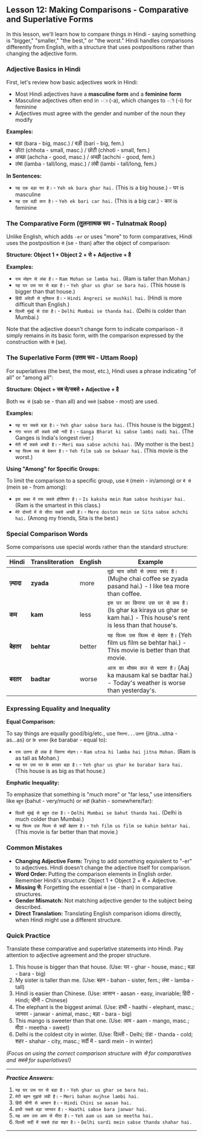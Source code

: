 ## Lesson 12: Making Comparisons - Comparative and Superlative Forms

In this lesson, we'll learn how to compare things in Hindi - saying something is "bigger," "smaller," "the best," or "the worst." Hindi handles comparisons differently from English, with a structure that uses postpositions rather than changing the adjective form.

### Adjective Basics in Hindi

First, let's review how basic adjectives work in Hindi:

* Most Hindi adjectives have a **masculine form** and a **feminine form**
* Masculine adjectives often end in `-ा` (-a), which changes to `-ी` (-i) for feminine
* Adjectives must agree with the gender and number of the noun they modify

**Examples:**
* बड़ा (bara - big, masc.) / बड़ी (bari - big, fem.)
* छोटा (chhota - small, masc.) / छोटी (chhoti - small, fem.)
* अच्छा (achcha - good, masc.) / अच्छी (achchi - good, fem.)
* लंबा (lamba - tall/long, masc.) / लंबी (lambi - tall/long, fem.)

**In Sentences:**
* `यह एक बड़ा घर है।` - `Yeh ek bara ghar hai.` (This is a big house.) - घर is masculine
* `यह एक बड़ी कार है।` - `Yeh ek bari car hai.` (This is a big car.) - कार is feminine

### The Comparative Form (तुलनात्मक रूप - Tulnatmak Roop)

Unlike English, which adds `-er` or uses "more" to form comparatives, Hindi uses the postposition `से` (se - than) after the object of comparison:

**Structure: Object 1 + Object 2 + से + Adjective + है**

**Examples:**
* `राम मोहन से लंबा है।` - `Ram Mohan se lamba hai.` (Ram is taller than Mohan.)
* `यह घर उस घर से बड़ा है।` - `Yeh ghar us ghar se bara hai.` (This house is bigger than that house.)
* `हिंदी अंग्रेज़ी से मुश्किल है।` - `Hindi Angrezi se mushkil hai.` (Hindi is more difficult than English.)
* `दिल्ली मुंबई से ठंडा है।` - `Delhi Mumbai se thanda hai.` (Delhi is colder than Mumbai.)

Note that the adjective doesn't change form to indicate comparison - it simply remains in its basic form, with the comparison expressed by the construction with `से` (se).

### The Superlative Form (उत्तम रूप - Uttam Roop)

For superlatives (the best, the most, etc.), Hindi uses a phrase indicating "of all" or "among all":

**Structure: Object + सब से/सबसे + Adjective + है**

Both `सब से` (sab se - than all) and `सबसे` (sabse - most) are used.

**Examples:**
* `यह घर सबसे बड़ा है।` - `Yeh ghar sabse bara hai.` (This house is the biggest.)
* `गंगा भारत की सबसे लंबी नदी है।` - `Ganga Bharat ki sabse lambi nadi hai.` (The Ganges is India's longest river.)
* `मेरी माँ सबसे अच्छी है।` - `Meri maa sabse achchi hai.` (My mother is the best.)
* `यह फिल्म सब से बेकार है।` - `Yeh film sab se bekaar hai.` (This movie is the worst.)

**Using "Among" for Specific Groups:**

To limit the comparison to a specific group, use `में` (mein - in/among) or `में से` (mein se - from among):

* `इस कक्षा में राम सबसे होशियार है।` - `Is kaksha mein Ram sabse hoshiyar hai.` (Ram is the smartest in this class.)
* `मेरे दोस्तों में से सीता सबसे अच्छी है।` - `Mere doston mein se Sita sabse achchi hai.` (Among my friends, Sita is the best.)

### Special Comparison Words

Some comparisons use special words rather than the standard structure:

| Hindi | Transliteration | English | Example |
|-------|----------------|---------|---------|
| **ज़्यादा** | **zyada** | more | `मुझे चाय कॉफ़ी से ज़्यादा पसंद है।` (Mujhe chai coffee se zyada pasand hai.) - I like tea more than coffee. |
| **कम** | **kam** | less | `इस घर का किराया उस घर से कम है।` (Is ghar ka kiraya us ghar se kam hai.) - This house's rent is less than that house's. |
| **बेहतर** | **behtar** | better | `यह फिल्म उस फिल्म से बेहतर है।` (Yeh film us film se behtar hai.) - This movie is better than that movie. |
| **बदतर** | **badtar** | worse | `आज का मौसम कल से बदतर है।` (Aaj ka mausam kal se badtar hai.) - Today's weather is worse than yesterday's. |

### Expressing Equality and Inequality

**Equal Comparison:**

To say things are equally good/big/etc., use `जितना...उतना` (jitna...utna - as...as) or `के बराबर` (ke barabar - equal to):

* `राम उतना ही लंबा है जितना मोहन।` - `Ram utna hi lamba hai jitna Mohan.` (Ram is as tall as Mohan.)
* `यह घर उस घर के बराबर बड़ा है।` - `Yeh ghar us ghar ke barabar bara hai.` (This house is as big as that house.)

**Emphatic Inequality:**

To emphasize that something is "much more" or "far less," use intensifiers like `बहुत` (bahut - very/much) or `कहीं` (kahin - somewhere/far):

* `दिल्ली मुंबई से बहुत ठंडा है।` - `Delhi Mumbai se bahut thanda hai.` (Delhi is much colder than Mumbai.)
* `यह फिल्म उस फिल्म से कहीं बेहतर है।` - `Yeh film us film se kahin behtar hai.` (This movie is far better than that movie.)

### Common Mistakes

* **Changing Adjective Form:** Trying to add something equivalent to "-er" to adjectives. Hindi doesn't change the adjective itself for comparison.
* **Word Order:** Putting the comparison elements in English order. Remember Hindi's structure: Object 1 + Object 2 + से + Adjective.
* **Missing से:** Forgetting the essential `से` (se - than) in comparative structures.
* **Gender Mismatch:** Not matching adjective gender to the subject being described.
* **Direct Translation:** Translating English comparison idioms directly, when Hindi might use a different structure.

### Quick Practice

Translate these comparative and superlative statements into Hindi. Pay attention to adjective agreement and the proper structure.

1. This house is bigger than that house. (Use: घर - ghar - house, masc.; बड़ा - bara - big)
2. My sister is taller than me. (Use: बहन - bahan - sister, fem.; लंबा - lamba - tall)
3. Hindi is easier than Chinese. (Use: आसान - aasan - easy, invariable; हिंदी - Hindi; चीनी - Chinese)
4. The elephant is the biggest animal. (Use: हाथी - haathi - elephant, masc.; जानवर - janwar - animal, masc.; बड़ा - bara - big)
5. This mango is sweeter than that one. (Use: आम - aam - mango, masc.; मीठा - meetha - sweet)
6. Delhi is the coldest city in winter. (Use: दिल्ली - Delhi; ठंडा - thanda - cold; शहर - shahar - city, masc.; सर्दी में - sardi mein - in winter)

*(Focus on using the correct comparison structure with से for comparatives and सबसे for superlatives!)*

---
***Practice Answers:***

1. `यह घर उस घर से बड़ा है।` - `Yeh ghar us ghar se bara hai.`
2. `मेरी बहन मुझसे लंबी है।` - `Meri bahan mujhse lambi hai.`
3. `हिंदी चीनी से आसान है।` - `Hindi Chini se aasan hai.`
4. `हाथी सबसे बड़ा जानवर है।` - `Haathi sabse bara janwar hai.`
5. `यह आम उस आम से मीठा है।` - `Yeh aam us aam se meetha hai.`
6. `दिल्ली सर्दी में सबसे ठंडा शहर है।` - `Delhi sardi mein sabse thanda shahar hai.`

---
